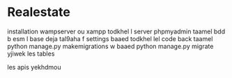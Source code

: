 # Realestate
installation wampserver ou xampp
todkhel l server phpmyadmin 
taamel bdd b esm l base deja tal9aha f settings 
baaed todkhel lel code back taamel python manage.py makemigrations
w baaed python manage.py migrate
yjiwek les tables 

les apis yekhdmou
